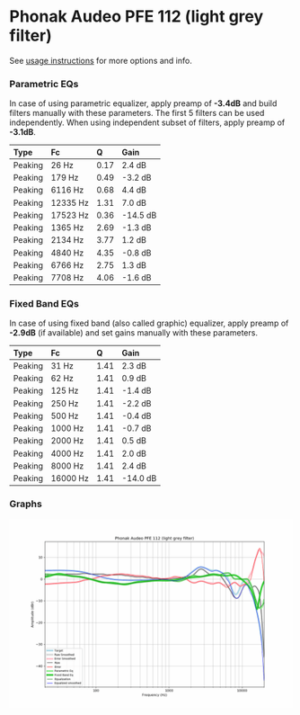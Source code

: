# Phonak Audeo PFE 112 (light grey filter)
See [usage instructions](https://github.com/jaakkopasanen/AutoEq#usage) for more options and info.

### Parametric EQs
In case of using parametric equalizer, apply preamp of **-3.4dB** and build filters manually
with these parameters. The first 5 filters can be used independently.
When using independent subset of filters, apply preamp of **-3.1dB**.

| Type    | Fc       |    Q | Gain     |
|:--------|:---------|:-----|:---------|
| Peaking | 26 Hz    | 0.17 | 2.4 dB   |
| Peaking | 179 Hz   | 0.49 | -3.2 dB  |
| Peaking | 6116 Hz  | 0.68 | 4.4 dB   |
| Peaking | 12335 Hz | 1.31 | 7.0 dB   |
| Peaking | 17523 Hz | 0.36 | -14.5 dB |
| Peaking | 1365 Hz  | 2.69 | -1.3 dB  |
| Peaking | 2134 Hz  | 3.77 | 1.2 dB   |
| Peaking | 4840 Hz  | 4.35 | -0.8 dB  |
| Peaking | 6766 Hz  | 2.75 | 1.3 dB   |
| Peaking | 7708 Hz  | 4.06 | -1.6 dB  |

### Fixed Band EQs
In case of using fixed band (also called graphic) equalizer, apply preamp of **-2.9dB**
(if available) and set gains manually with these parameters.

| Type    | Fc       |    Q | Gain     |
|:--------|:---------|:-----|:---------|
| Peaking | 31 Hz    | 1.41 | 2.3 dB   |
| Peaking | 62 Hz    | 1.41 | 0.9 dB   |
| Peaking | 125 Hz   | 1.41 | -1.4 dB  |
| Peaking | 250 Hz   | 1.41 | -2.2 dB  |
| Peaking | 500 Hz   | 1.41 | -0.4 dB  |
| Peaking | 1000 Hz  | 1.41 | -0.7 dB  |
| Peaking | 2000 Hz  | 1.41 | 0.5 dB   |
| Peaking | 4000 Hz  | 1.41 | 2.0 dB   |
| Peaking | 8000 Hz  | 1.41 | 2.4 dB   |
| Peaking | 16000 Hz | 1.41 | -14.0 dB |

### Graphs
![](./Phonak%20Audeo%20PFE%20112%20(light%20grey%20filter).png)